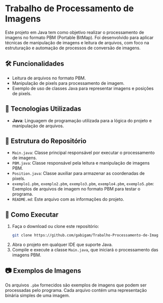 # Trabalho de Processamento de Imagens

Este projeto em Java tem como objetivo realizar o processamento de imagens no formato PBM (Portable BitMap). Foi desenvolvido para aplicar técnicas de manipulação de imagens e leitura de arquivos, com foco na estruturação e automação de processos de conversão de imagens.

## 🛠️ Funcionalidades

- Leitura de arquivos no formato PBM.
- Manipulação de pixels para processamento de imagem.
- Exemplo de uso de classes Java para representar imagens e posições de pixels.

## 🚀 Tecnologias Utilizadas

- **Java**: Linguagem de programação utilizada para a lógica do projeto e manipulação de arquivos.

## 📁 Estrutura do Repositório

- `Main.java`: Classe principal responsável por executar o processamento de imagens.
- `PBM.java`: Classe responsável pela leitura e manipulação de imagens PBM.
- `Position.java`: Classe auxiliar para armazenar as coordenadas de pixels.
- `exemplo1.pbm`, `exemplo2.pbm`, `exemplo3.pbm`, `exemplo4.pbm`, `exemplo5.pbm`: Exemplos de arquivos de imagem no formato PBM para testar o programa.
- `README.md`: Este arquivo com as informações do projeto.

## 🔧 Como Executar

1. Faça o download ou clone este repositório:
   ```bash
   git clone https://github.com/gabigam/Trabalho-Processamento-de-Imagens.git
   ```
2. Abra o projeto em qualquer IDE que suporte Java.
3. Compile e execute a classe `Main.java`, que iniciará o processamento das imagens PBM.

## 📷 Exemplos de Imagens

Os arquivos `.pbm` fornecidos são exemplos de imagens que podem ser processadas pelo programa. Cada arquivo contém uma representação binária simples de uma imagem.

